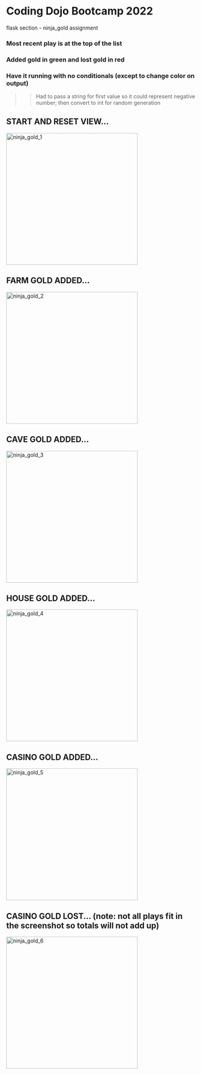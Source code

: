 # Coding Dojo Bootcamp 2022
flask section - ninja_gold assignment

### Most recent play is at the top of the list
### Added gold in green and lost gold in red
### Have it running with no conditionals (except to change color on output)
>> Had to pass a string for first value so it could represent negative number; then convert to int for random generation

## START AND RESET VIEW...

<img width="350" alt="ninja_gold_1" src="https://user-images.githubusercontent.com/99504059/176361975-f61cf73b-4709-4907-aeb6-f68128d84cf3.png">

## FARM GOLD ADDED...

<img width="350" alt="ninja_gold_2" src="https://user-images.githubusercontent.com/99504059/176361993-140482b7-0525-4508-981a-9761cb75c2fa.png">

## CAVE GOLD ADDED...

<img width="350" alt="ninja_gold_3" src="https://user-images.githubusercontent.com/99504059/176362004-e373812f-27c4-42f6-9d43-e0934e997959.png">

## HOUSE GOLD ADDED...

<img width="350" alt="ninja_gold_4" src="https://user-images.githubusercontent.com/99504059/176362022-f60de354-45d4-4c9b-a8cd-a30dda4fec1f.png">

## CASINO GOLD ADDED...

<img width="350" alt="ninja_gold_5" src="https://user-images.githubusercontent.com/99504059/176362037-023df48a-4fd2-4375-9651-b43a2e547bf7.png">

## CASINO GOLD LOST... (note: not all plays fit in the screenshot so totals will not add up)

<img width="350" alt="ninja_gold_6" src="https://user-images.githubusercontent.com/99504059/176362065-e06330e7-0a2c-4ee2-b2c3-c56dcfb8f2e8.png">
